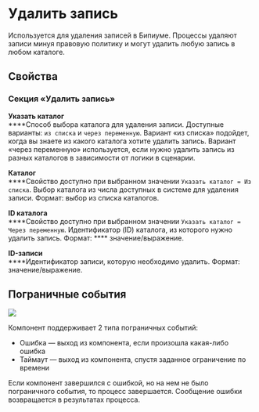 # Удалить запись

Используется для удаления записей в Бипиуме. Процессы удаляют записи минуя правовую политику и могут удалить любую запись в любом каталоге.

## Свойства

### Секция «Удалить запись»

**Указать каталог**\
****Способ выбора каталога для удаления записи. Доступные варианты: `из списка` и `через переменную`. Вариант «из списка» подойдет, когда вы знаете из какого каталога хотите удалить запись. Вариант «через переменную» используется, если нужно удалить запись из разных каталогов в зависимости от логики в сценарии.

**Каталог**\
****Свойство доступно при выбранном значении `Указать каталог = Из списка`. Выбор каталога из числа доступных в системе для удаления записи. Формат: выбор из списка каталогов.

**ID каталога**\
****Свойство доступно при выбранном значении `Указать каталог = Через переменную`. Идентификатор (ID) каталога, из которого нужно удалить запись. Формат: **** значение/выражение.

**ID-записи**  \
****Идентификатор записи, которую необходимо удалить. Формат: значение/выражение.

## Пограничные события

![](../../.gitbook/assets/boundary\_any.png)

Компонент поддерживает 2 типа пограничных событий:

* Ошибка — выход из компонента, если произошла какая-либо ошибка
* Таймаут — выход из компонента, спустя заданное ограничение по времени

Если компонент завершился с ошибкой, но на нем не было пограничного события, то процесс завершается. Сообщение ошибки возвращается в результатах процесса.
